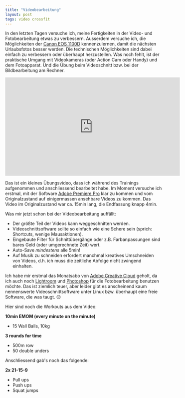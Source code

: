 ```yaml
---
title: "Videobearbeitung"
layout: post
tags: video crossfit
---
```

In den letzten Tagen versuche ich, meine Fertigkeiten in der Video- und Fotobearbeitung etwas zu verbessern. Ausserdem versuche ich, die Möglichkeiten der [Canon EOS 1100D][0] kennenzulernen, damit die nächsten Urlaubsfotos besser werden. Die technischen Möglichkeiten sind dabei einfach zu verbessern oder überhaupt herzustellen. Was noch fehlt, ist der praktische Umgang mit Videokameras (oder Action Cam oder Handy) und dem Fotoapparat. Und die Übung beim Videoschnitt bzw. bei der Bildbearbeitung am Rechner.

<iframe width="560" height="315" src="https://www.youtube.com/embed/Ws0nffzFIwI" frameborder="0" allowfullscreen>
<a href="https://www.youtube.com/embed/Ws0nffzFIwI">Video bei Youtube angucken</a>
</iframe>

Das ist ein kleines Übungsvideo, dass ich während des Trainings aufgenommen und anschliessend bearbeitet habe. Im Moment versuche ich erstmal, mit der Software [Adobe Premiere Pro][1] klar zu kommen und vom Originalzustand auf einigermassen ansehbare Videos zu kommen. Das Video im Originalzustand war ca. 15min lang, die Endfassung knapp 4min.

Was mir jetzt schon bei der Videobearbeitung auffällt:

* Der größte Teil der Videos kann weggeschnitten werden.
* Videoschnittsoftware sollte so einfach wie eine Schere sein (sprich: Shortcuts, wenige Mausaktionen).
* Eingebaute Filter für Schnittübergänge oder z.B. Farbanpassungen sind bares Geld (oder umgerechnete Zeit) wert.
* Auto-Save *mindestens* alle 5min!
* Auf Musik zu schneiden erfordert manchmal kreatives Umschneiden von Videos, d.h. ich muss die zeitliche Abfolge nicht zwingend einhalten.

Ich habe mir erstmal das Monatsabo von [Adobe Creative Cloud][2] geholt, da ich auch noch [Lightroom][3] und [Photoshop][4] für die Fotobearbeitung benutzen möchte. Das ist ziemlich teuer, aber leider gibt es anscheinend kaum nennenswerte Videoschnittsoftware unter Linux bzw. überhaupt eine freie Software, die was taugt. 😑

Hier sind noch die Workouts aus dem Video:

**10min EMOM (every minute on the minute)**

* 15 Wall Balls, 10kg

**3 rounds for time**

* 500m row
* 50 double unders

Anschliessend gab's noch das folgende:

**2x 21-15-9**

* Pull ups
* Push ups
* Squat jumps

[0]: https://www.amazon.de/dp/B004MKNBKU/kopisde-21
[1]: https://www.adobe.com/de/products/premiere.html
[2]: https://www.adobe.com/de/creativecloud.html
[3]: https://www.adobe.com/de/products/photoshop-lightroom.html
[4]: https://www.adobe.com/de/products/photoshop.html

